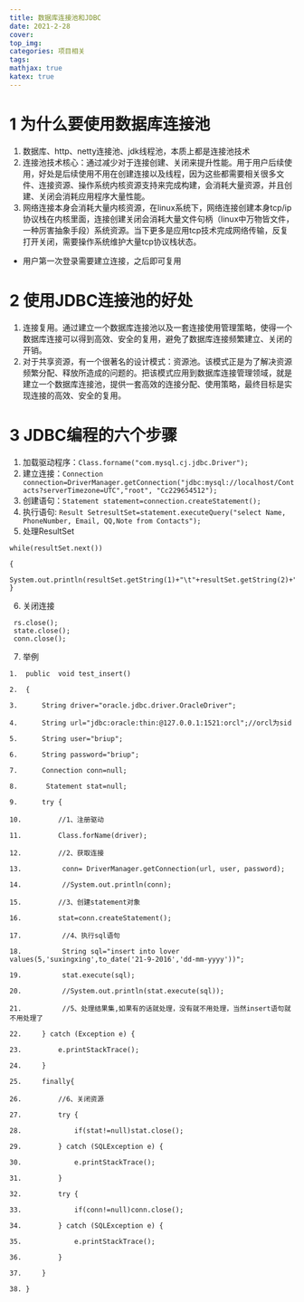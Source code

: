 ```yaml
---
title: 数据库连接池和JDBC
date: 2021-2-28
cover:
top_img:
categories: 项目相关
tags: 
mathjax: true
katex: true
---
```

# 1 为什么要使用数据库连接池

1. 数据库、http、netty连接池、jdk线程池，本质上都是连接池技术
2. 连接池技术核心：通过减少对于连接创建、关闭来提升性能。用于用户后续使用，好处是后续使用不用在创建连接以及线程，因为这些都需要相关很多文件、连接资源、操作系统内核资源支持来完成构建，会消耗大量资源，并且创建、关闭会消耗应用程序大量性能。
3. 网络连接本身会消耗大量内核资源，在linux系统下，网络连接创建本身tcp/ip协议栈在内核里面，连接创建关闭会消耗大量文件句柄（linux中万物皆文件，一种厉害抽象手段）系统资源。当下更多是应用tcp技术完成网络传输，反复打开关闭，需要操作系统维护大量tcp协议栈状态。

- 用户第一次登录需要建立连接，之后即可复用
# 2 使用JDBC连接池的好处

1. 连接复用。通过建立一个数据库连接池以及一套连接使用管理策略，使得一个数据库连接可以得到高效、安全的复用，避免了数据库连接频繁建立、关闭的开销。
2. 对于共享资源，有一个很著名的设计模式：资源池。该模式正是为了解决资源频繁分配、释放所造成的问题的。把该模式应用到数据库连接管理领域，就是建立一个数据库连接池，提供一套高效的连接分配、使用策略，最终目标是实现连接的高效、安全的复用。

# 3 JDBC编程的六个步骤

1. 加载驱动程序：`Class.forname("com.mysql.cj.jdbc.Driver");`
2. 建立连接：`Connection connection=DriverManager.getConnection("jdbc:mysql://localhost/Contacts?serverTimezone=UTC","root", "Cc229654512");`
3. 创建语句：`Statement statement=connection.createStatement();`
4. 执行语句: `Result SetresultSet=statement.executeQuery("select Name, PhoneNumber, Email, QQ,Note from Contacts");`
5. 处理ResultSet
```
while(resultSet.next())

{
      System.out.println(resultSet.getString(1)+"\t"+resultSet.getString(2)+"\t"+resultSet.getString(3));
}
```
6. 关闭连接
```
 rs.close();
 state.close();
 conn.close();
```
7. 举例
```
1.  public  void test_insert()  

2.  {  

3.      String driver="oracle.jdbc.driver.OracleDriver";  

4.      String url="jdbc:oracle:thin:@127.0.0.1:1521:orcl";//orcl为sid  

5.      String user="briup";  

6.      String password="briup";  

7.      Connection conn=null;  

8.       Statement stat=null;  

9.      try {  

10.         //1、注册驱动  

11.         Class.forName(driver);  

12.         //2、获取连接  

13.          conn= DriverManager.getConnection(url, user, password);  

14.          //System.out.println(conn);  

15.         //3、创建statement对象  

16.         stat=conn.createStatement();  

17.          //4、执行sql语句  

18.          String sql="insert into lover values(5,'suxingxing',to_date('21-9-2016','dd-mm-yyyy'))";  

19.          stat.execute(sql);  

20.          //System.out.println(stat.execute(sql));  

21.          //5、处理结果集,如果有的话就处理，没有就不用处理，当然insert语句就不用处理了  

22.     } catch (Exception e) {  

23.         e.printStackTrace();  

24.     }  

25.     finally{  

26.         //6、关闭资源  

27.         try {  

28.             if(stat!=null)stat.close();  

29.         } catch (SQLException e) {  

30.             e.printStackTrace();  

31.         }  

32.         try {  

33.             if(conn!=null)conn.close();  

34.         } catch (SQLException e) {  

35.             e.printStackTrace();  

36.         }  

37.     }  

38. }  
```